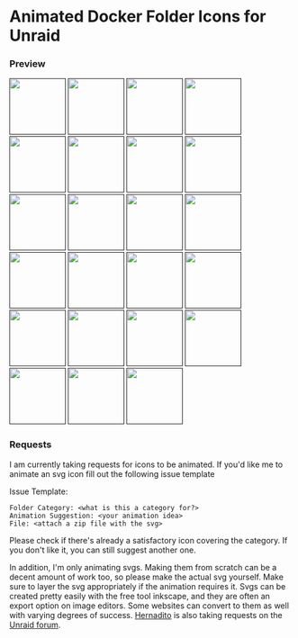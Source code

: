 # Animated Docker Folder Icons for Unraid

### Preview
[<img src="https://raw.githubusercontent.com/ground7/unraid-animated-svgs/master/Always%20Animate/audio.svg" width="100" height="100">]()
[<img src="https://raw.githubusercontent.com/ground7/unraid-animated-svgs/master/Always%20Animate/backup.svg" width="100" height="100">]()
[<img src="https://raw.githubusercontent.com/ground7/unraid-animated-svgs/master/Always%20Animate/binoculars.svg" width="100" height="100">]()
[<img src="https://raw.githubusercontent.com/ground7/unraid-animated-svgs/master/Always%20Animate/cloud.svg" width="100" height="100">]()
[<img src="https://raw.githubusercontent.com/ground7/unraid-animated-svgs/master/Always%20Animate/code.svg" width="100" height="100">]()
[<img src="https://raw.githubusercontent.com/ground7/unraid-animated-svgs/master/Always%20Animate/control.svg" width="100" height="100">]()
[<img src="https://raw.githubusercontent.com/ground7/unraid-animated-svgs/master/Always%20Animate/dash.svg" width="100" height="100">]()
[<img src="https://raw.githubusercontent.com/ground7/unraid-animated-svgs/master/Always%20Animate/database.svg" width="100" height="100">]()
[<img src="https://raw.githubusercontent.com/ground7/unraid-animated-svgs/master/Always%20Animate/downloads.svg" width="100" height="100">]()
[<img src="https://raw.githubusercontent.com/ground7/unraid-animated-svgs/master/Always%20Animate/eye.svg" width="100" height="100">]()
[<img src="https://raw.githubusercontent.com/ground7/unraid-animated-svgs/master/Always%20Animate/gaming.svg" width="100" height="100">]()
[<img src="https://raw.githubusercontent.com/ground7/unraid-animated-svgs/master/Always%20Animate/grafana.svg" width="100" height="100">]()
[<img src="https://raw.githubusercontent.com/ground7/unraid-animated-svgs/master/Always%20Animate/home-wifi.svg" width="100" height="100">]()
[<img src="https://raw.githubusercontent.com/ground7/unraid-animated-svgs/master/Always%20Animate/music.svg" width="100" height="100">]()
[<img src="https://raw.githubusercontent.com/ground7/unraid-animated-svgs/master/Always%20Animate/nzb.svg" width="100" height="100">]()
[<img src="https://raw.githubusercontent.com/ground7/unraid-animated-svgs/master/Always%20Animate/pirate.svg" width="100" height="100">]()
[<img src="https://raw.githubusercontent.com/ground7/unraid-animated-svgs/master/Always%20Animate/plex.svg" width="100" height="100">]()
[<img src="https://raw.githubusercontent.com/ground7/unraid-animated-svgs/master/Always%20Animate/productivity.svg" width="100" height="100">]()
[<img src="https://raw.githubusercontent.com/ground7/unraid-animated-svgs/master/Always%20Animate/search.svg" width="100" height="100">]()
[<img src="https://raw.githubusercontent.com/ground7/unraid-animated-svgs/master/Always%20Animate/security.svg" width="100" height="100">]()
[<img src="https://raw.githubusercontent.com/ground7/unraid-animated-svgs/master/Always%20Animate/settings.svg" width="100" height="100">]()
[<img src="https://raw.githubusercontent.com/ground7/unraid-animated-svgs/master/Always%20Animate/ship.svg" width="100" height="100">]()
[<img src="https://raw.githubusercontent.com/ground7/unraid-animated-svgs/master/Always%20Animate/torrent.svg" width="100" height="100">]()

### Requests
I am currently taking requests for icons to be animated. If you'd like me to animate an svg icon fill out the following issue template

Issue Template:
```
Folder Category: <what is this a category for?>
Animation Suggestion: <your animation idea>
File: <attach a zip file with the svg>
```

Please check if there's already a satisfactory icon covering the category. If you don't like it, you can still suggest another one.

In addition, I'm only animating svgs. Making them from scratch can be a decent amount of work too, so please make the actual svg yourself. Make sure to layer the svg appropriately if the animation requires it. Svgs can be created pretty easily with the free tool inkscape, and they are often an export option on image editors. Some websites can convert to them as well with varying degrees of success. [Hernadito](https://github.com/hernandito) is also taking requests on the [Unraid forum](https://forums.unraid.net/topic/92824-icon-collections-for-docker-folder-plugin/).

